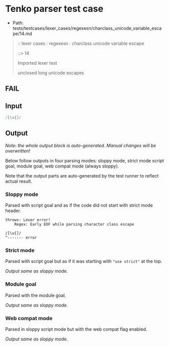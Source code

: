 # Tenko parser test case

- Path: tests/testcases/lexer_cases/regexesn/charclass_unicode_variable_escape/14.md

> :: lexer cases : regexesn : charclass unicode variable escape
>
> ::> 14
>
> Imported lexer test
>
> unclosed long unicode escapes

## FAIL

## Input

`````js
/[\u{]/
`````

## Output

_Note: the whole output block is auto-generated. Manual changes will be overwritten!_

Below follow outputs in four parsing modes: sloppy mode, strict mode script goal, module goal, web compat mode (always sloppy).

Note that the output parts are auto-generated by the test runner to reflect actual result.

### Sloppy mode

Parsed with script goal and as if the code did not start with strict mode header.

`````
throws: Lexer error!
    Regex: Early EOF while parsing character class escape

/[\u{]/
^------- error
`````

### Strict mode

Parsed with script goal but as if it was starting with `"use strict"` at the top.

_Output same as sloppy mode._

### Module goal

Parsed with the module goal.

_Output same as sloppy mode._

### Web compat mode

Parsed in sloppy script mode but with the web compat flag enabled.

_Output same as sloppy mode._
